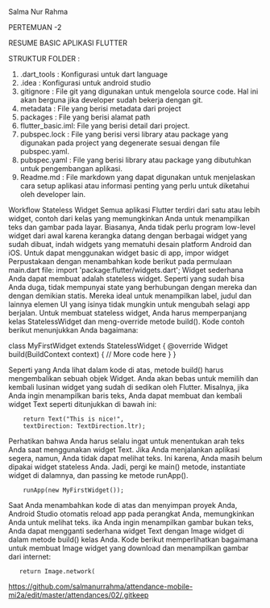 Salma Nur Rahma

PERTEMUAN -2 

RESUME BASIC APLIKASI FLUTTER

STRUKTUR FOLDER :
1. .dart_tools : Konfigurasi untuk dart language
2. .idea : Konfigurasi untuk android studio
3. gitignore : File git yang digunakan untuk mengelola source code. Hal ini akan berguna jika developer sudah bekerja dengan git.
4. metadata : File yang berisi metadata dari project
5. packages : File yang berisi alamat path
6. flutter_basic.iml: File yang berisi detail dari project.
7. pubspec.lock : File yang berisi versi library atau package yang digunakan pada project yang degenerate sesuai dengan file pubspec.yaml.
8. pubspec.yaml : File yang berisi library atau package yang dibutuhkan untuk pengembangan aplikasi.
9. Readme.md : File markdown yang dapat digunakan untuk menjelaskan cara setup aplikasi atau informasi penting yang perlu untuk diketahui oleh developer lain.


Workflow Stateless Widget
Semua aplikasi Flutter  terdiri dari satu atau lebih widget, contoh dari kelas yang memungkinkan Anda untuk menampilkan teks dan gambar pada layar. Biasanya, Anda tidak perlu program low-level widget dari awal karena kerangka datang dengan berbagai widget yang sudah dibuat, indah widgets yang mematuhi desain platform Android dan iOS.
Untuk dapat menggunakan widget basic di app, impor widget Perpustakaan dengan menambahkan kode berikut pada permulaan main.dart file:
	import 'package:flutter/widgets.dart';
Widget sederhana Anda dapat membuat adalah stateless widget. Seperti yang sudah bisa Anda duga, tidak mempunyai state yang berhubungan dengan mereka dan dengan demikian statis. Mereka ideal untuk menampilkan label, judul dan lainnya elemen UI yang isinya tidak mungkin untuk mengubah selagi app berjalan. Untuk membuat stateless widget, Anda harus memperpanjang kelas StatelessWidget dan meng-override metode build(). Kode contoh berikut menunjukkan Anda bagaimana:


class MyFirstWidget extends StatelessWidget {
  @override
  Widget build(BuildContext context) {
    // More code here
  }
}

Seperti yang Anda lihat dalam kode di atas, metode build() harus mengembalikan sebuah objek Widget. Anda akan bebas untuk memilih dan kembali lusinan widget yang sudah di sedikan oleh Flutter. Misalnya, jika Anda ingin menampilkan baris teks, Anda dapat membuat dan kembali widget Text seperti ditunjukkan di bawah ini:

        return Text("This is nice!",
        textDirection: TextDirection.ltr);
	
	
Perhatikan bahwa Anda harus selalu ingat untuk menentukan arah teks Anda saat menggunakan widget Text.
Jika Anda menjalankan aplikasi segera, namun, Anda tidak dapat melihat teks. Ini karena, Anda masih belum dipakai widget stateless Anda. Jadi, pergi ke main() metode, instantiate widget di dalamnya, dan passing ke metode runApp(). 

        runApp(new MyFirstWidget());
	
Saat Anda menambahkan kode di atas dan menyimpan proyek Anda, Android Studio otomatis reload app pada perangkat Anda, memungkinkan Anda untuk melihat teks.
ika Anda ingin menampilkan gambar bukan teks, Anda dapat mengganti sederhana widget Text dengan Image widget di dalam metode build() kelas Anda. Kode berikut memperlihatkan bagaimana untuk membuat Image widget yang download dan menampilkan gambar dari internet:


       return Image.network(

https://github.com/salmanurrahma/attendance-mobile-mi2a/edit/master/attendances/02/.gitkeep
